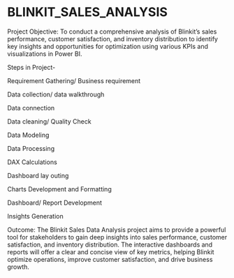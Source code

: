 # BLINKIT_SALES_ANALYSIS


Project Objective: To conduct a comprehensive analysis of Blinkit’s sales performance, customer satisfaction, and inventory distribution to identify key insights and opportunities for optimization using various KPIs and visualizations in Power BI.

Steps in Project-

Requirement Gathering/ Business requirement

Data collection/ data walkthrough

Data connection

Data cleaning/ Quality Check

Data Modeling

Data Processing

DAX Calculations

Dashboard lay outing

Charts Development and Formatting

Dashboard/ Report Development

Insights Generation

Outcome: The Blinkit Sales Data Analysis project aims to provide a powerful tool for stakeholders to gain deep insights into sales performance, customer satisfaction, and inventory distribution. The interactive dashboards and reports will offer a clear and concise view of key metrics, helping Blinkit optimize operations, improve customer satisfaction, and drive business growth.
